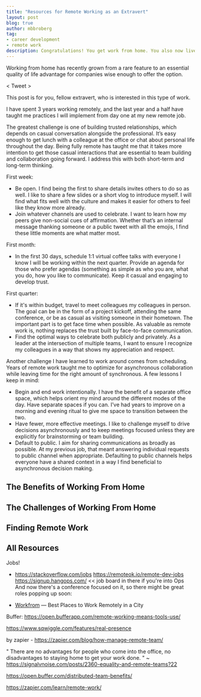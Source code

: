 ```yaml
---
title: "Resources for Remote Working as an Extravert"
layout: post
blog: true
author: mbbroberg
tag:
- career development
- remote work
description: Congratulations! You get work from home. You also now live at work.
---
```


Working from home has recently grown from a rare feature to an essential quality of life advantage for companies wise enough to offer the option.

< Tweet >

This post is for you, fellow extravert, who is interested in this type of work.

I have spent 3 years working remotely, and the last year and a half have taught me practices I will implement from day one at my new remote job.

The greatest challenge is one of building trusted relationships, which depends on casual conversation alongside the professional. It’s easy enough to get lunch with a colleague at the office or chat about personal life throughout the day. Being fully remote has taught me that it takes more intention to get those casual interactions that are essential to team building and collaboration going forward. I address this with both short-term and long-term thinking.

First week:

* Be open. I find being the first to share details invites others to do so as well. I like to share a few slides or a short vlog to introduce myself. I will find what fits well with the culture and makes it easier for others to feel like they know more already.
* Join whatever channels are used to celebrate. I want to learn how my peers give non-social cues of affirmation. Whether that’s an internal message thanking someone or a public tweet with all the emojis, I find these little moments are what matter most.

First month:
* In the first 30 days, schedule 1:1 virtual coffee talks with everyone I know I will be working within the next quarter. Provide an agenda for those who prefer agendas (something as simple as who you are, what you do, how you like to communicate). Keep it casual and engaging to develop trust.

First quarter:
* If it's within budget, travel to meet colleagues my colleagues in person. The goal can be in the form of a project kickoff, attending the same conference, or be as casual as visiting someone in their hometown. The important part is to get face time when possible. As valuable as remote work is, nothing replaces the trust built by face-to-face communication.
* Find the optimal ways to celebrate both publicly and privately. As a leader at the intersection of multiple teams, I want to ensure I recognize my colleagues in a way that shows my appreciation and respect.

Another challenge I have learned to work around comes from scheduling. Years of remote work taught me to optimize for asynchronous collaboration while leaving time for the right amount of synchronous. A few lessons I keep in mind:

* Begin and end work intentionally. I have the benefit of a separate office space, which helps orient my mind around the different modes of the day. Have separate spaces if you can. I’ve had years to improve on a morning and evening ritual to give me space to transition between the two.
* Have fewer, more effective meetings. I like to challenge myself to drive decisions asynchronously and to keep meetings focused unless they are explicitly for brainstorming or team building.
* Default to public. I aim for sharing communications as broadly as possible. At my previous job, that meant answering individual requests to public channel when appropriate. Defaulting to public channels helps everyone have a shared context in a way I find beneficial to asynchronous decision making.




## The Benefits of Working From Home


## The Challenges of Working From Home


## Finding Remote Work

## All Resources

Jobs!

* https://stackoverflow.com/jobs
https://remoteok.io/remote-dev-jobs
https://signup.hangops.com/ << job board in there if you're into Ops
And now there's a conference focused on it, so there might be great roles popping up soon:

* [Workfrom](https://workfrom.co/) — Best Places to Work Remotely in a City


Buffer: https://open.bufferapp.com/remote-working-means-tools-use/


https://www.sqwiggle.com/features/real-presence


by zapier - https://zapier.com/blog/how-manage-remote-team/


"
There are no advantages for people who come into the office, no disadvantages to staying home to get your work done.
" ~ https://signalvnoise.com/posts/2360-equality-and-remote-teams?22


https://open.buffer.com/distributed-team-benefits/


https://zapier.com/learn/remote-work/
